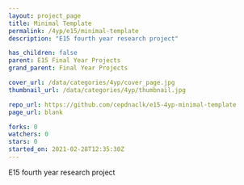 ```yaml
---
layout: project_page
title: Minimal Template
permalink: /4yp/e15/minimal-template
description: "E15 fourth year research project"

has_children: false
parent: E15 Final Year Projects
grand_parent: Final Year Projects

cover_url: /data/categories/4yp/cover_page.jpg
thumbnail_url: /data/categories/4yp/thumbnail.jpg

repo_url: https://github.com/cepdnaclk/e15-4yp-minimal-template
page_url: blank

forks: 0
watchers: 0
stars: 0
started_on: 2021-02-28T12:35:30Z
---
```

E15 fourth year research project

